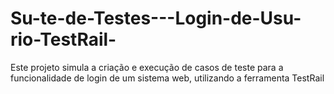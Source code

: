 # Su-te-de-Testes---Login-de-Usu-rio-TestRail-
Este projeto simula a criação e execução de casos de teste para a funcionalidade de login de um sistema web, utilizando a ferramenta TestRail
